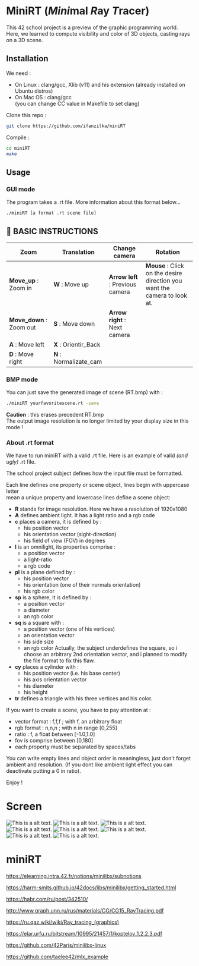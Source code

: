 # MiniRT (*Mini*mal *R*ay *T*racer)

This 42 school project is a preview of the graphic programming world.  
Here, we learned to compute visibility and color of 3D objects, casting rays
on a 3D scene.



## Installation

We need :
* On Linux : clang/gcc, Xlib (v11) and his extension (already installed on Ubuntu distros)
* On Mac OS : clang/gcc  
(you can change CC value in Makefile to set clang)  

Clone this repo :  
```bash
git clone https://github.com/ifanzilka/miniRT
```

Compile :
```bash
cd miniRT
make
```

## Usage

### GUI mode

The program takes a .rt file. More information about this format below...  
```bash
./miniRT [a format .rt scene file]
```
## :wrench: BASIC INSTRUCTIONS

Zoom | Translation | Change camera | Rotation
--- | --- | --- | ---
**Move_up** : Zoom in | **W** : Move up | **Arrow left** : Previous camera | **Mouse** : Click on the desire direction you want the camera to look at. 
**Move_down** : Zoom out | **S** : Move down | **Arrow right** : Next camera
 | **A** : Move left  |**X** : Orientir_Back 
 | **D** : Move right |**N** : Normalizate_cam 
### BMP mode

You can just save the generated image of scene (RT.bmp) with :  
```bash
./miniRT yourfavoritescene.rt -save
```
**Caution** : this erases precedent RT.bmp  
The output image resolution is no longer limited by your display size in this mode !

### About .rt format

We have to run miniRT with a valid .rt file. Here is an example of valid *(and ugly)* .rt file.  

The school project subject defines how the input file must be formatted.

Each line defines one property or scene object, lines begin with uppercase letter  
mean a unique property and lowercase lines define a scene object:  
- **R** stands for image resolution. Here we have a resolution of 1920x1080
- **A** defines ambient light. It has a light ratio and a rgb code
- **c** places a camera, it is defined by :
	- his position vector
	- his orientation vector (sight-direction)
	- his field of view (FOV) in degrees
- **l** is an omnilight, its properties comprise :
	- a position vector
	- a light-ratio
	- a rgb code
- **pl** is a plane defined by :
	- his position vector
	- his orientation (one of their normals orientation)
	- his rgb color
- **sp** is a sphere, it is defined by :
	- a position vector
	- a diameter
	- an rgb color
- **sq** is a square with :
	- a position vector (one of his vertices)
	- an orientation vector
	- his side size
	- an rgb color
Actually, the subject underdefines the square, so i choose an arbitrary 2nd orientation vector,
and i planned to modify the file format to fix this flaw.
- **cy** places a cylinder with :
	- his position vector (i.e. his base center)
	- his axis orientation vector
	- his diameter
	- his height
- **tr** defines a triangle with his three vertices and his color.

If you want to create a scene, you have to pay attention at :
- vector format : f,f,f ; with f, an arbitrary float 
- rgb format : n,n,n ; with n in range [0,255]
- ratio : f, a float between [-1.0,1.0]
- fov is comprise between [0,180]
- each property must be separated by spaces/tabs

You can write empty lines and object order is meaningless, just don't forget
ambient and resolution. (If you dont like ambient light effect you can deactivate putting a 0 in ratio).

Enjoy !  



# Screen
![This is a alt text.](https://github.com/ifanzilka/miniRT/blob/main/miniRT/screen/1.png)
![This is a alt text.](https://github.com/ifanzilka/miniRT/blob/main/miniRT/screen/21.png)
![This is a alt text.](https://github.com/ifanzilka/miniRT/blob/main/miniRT/screen/21_2.png)
![This is a alt text.](https://github.com/ifanzilka/miniRT/blob/main/miniRT/screen/4.png)
![This is a alt text.](https://github.com/ifanzilka/miniRT/blob/main/miniRT/screen/all.png)
![This is a alt text.](https://github.com/ifanzilka/miniRT/blob/main/miniRT/screen/sciense1.png)
![This is a alt text.](https://github.com/ifanzilka/miniRT/blob/main/miniRT/screen/whitesphere.png)
![This is a alt text.](https://github.com/ifanzilka/miniRT/blob/main/miniRT/screen/wolf.png)



# miniRT

https://elearning.intra.42.fr/notions/minilibx/subnotions

https://harm-smits.github.io/42docs/libs/minilibx/getting_started.html

https://habr.com/ru/post/342510/

http://www.graph.unn.ru/rus/materials/CG/CG15_RayTracing.pdf

https://ru.qaz.wiki/wiki/Ray_tracing_(graphics)

https://elar.urfu.ru/bitstream/10995/21457/1/koptelov_1.2.2.3.pdf

https://github.com/42Paris/minilibx-linux

https://github.com/taelee42/mlx_example
